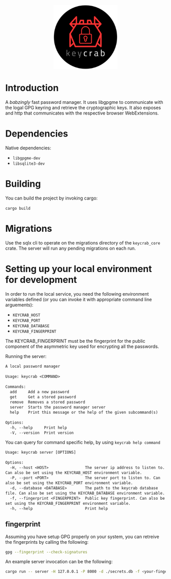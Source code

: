 <p align="center">
    <img style="text-align: center;" height="200" width="200" src="./browser/ff/icons/keycrab-logo.png">
</p>

# Introduction
A _babzingly_ fast password manager. It uses libgpgme to communicate with the logal GPG keyring
and retrieve the cryptographic keys. It also exposes and http that communicates with the respective browser  WebExtensions.


# Dependencies
Native dependencies:
- `libgpgme-dev`
- `libsqlite3-dev`


# Building

You can build the project by invoking cargo:

 `cargo build`

# Migrations

Use the sqlx cli to operate on the migrations directory of the `keycrab_core` crate. The server will run any pending migrations on each run.

# Setting up your local environment for development

In order to run the local service, you need the following environment variables defined (or you can invoke it with appropriate command line arguements):

- `KEYCRAB_HOST`
- `KEYCRAB_PORT`
- `KEYCRAB_DATABASE`
- `KEYCRAB_FINGERPRINT`

The KEYCRAB_FINGERPRINT must be the fingerprint for the public component of the asymmetric key used for encrypting all the passwords.

Running the server:
```
A local password manager

Usage: keycrab <COMMAND>

Commands:
  add     Add a new password
  get     Get a stored password
  remove  Removes a stored password
  server  Starts the password manager server
  help    Print this message or the help of the given subcommand(s)

Options:
  -h, --help     Print help
  -V, --version  Print version
```

You can query for command specific help, by using `keycrab help command`


```
Usage: keycrab server [OPTIONS]

Options:
  -H, --host <HOST>                The server ip address to listen to. Can also be set using the KEYCRAB_HOST environment variable.
  -P, --port <PORT>                The server port to listen to. Can also be set using the KEYCRAB_PORT environment variable.
  -d, --database <DATABASE>        The path to the keycrab database file. Can also be set using the KEYCRAB_DATABASE environment variable.
  -f, --fingerprint <FINGERPRINT>  Public key fingerprint. Can also be set using the KEYCRAB_FINGERPRINT environment variable.
  -h, --help                       Print help
```

## fingerprint
Assuming you have setup GPG properly on your system, you can retreive the fingerprints by calling the following:

```bash
gpg --fingerprint --check-signatures
```

An example server invocation can be the following:

```bash
cargo run -- server -H 127.0.0.1 -P 8000 -d ./secrets.db -f <your-fingerprint>
```
